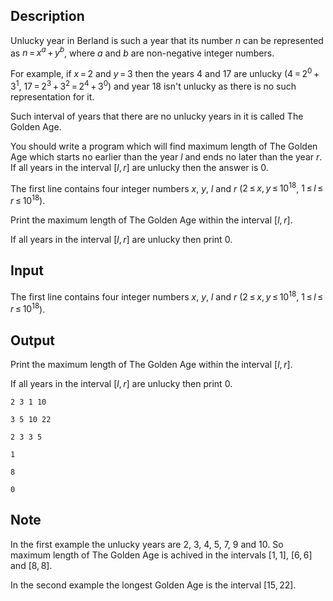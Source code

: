 ## Description

<div><p><span class="tex-font-style-it">Unlucky</span> year in Berland is such a year that its number <span class="tex-span"><i>n</i></span> can be represented as <span class="tex-span"><i>n</i> = <i>x</i><sup class="upper-index"><i>a</i></sup> + <i>y</i><sup class="upper-index"><i>b</i></sup></span>, where <span class="tex-span"><i>a</i></span> and <span class="tex-span"><i>b</i></span> are non-negative integer numbers. </p><p>For example, if <span class="tex-span"><i>x</i> = 2</span> and <span class="tex-span"><i>y</i> = 3</span> then the years <span class="tex-font-style-tt">4</span> and <span class="tex-font-style-tt">17</span> are <span class="tex-font-style-it">unlucky</span> (<span class="tex-span">4 = 2<sup class="upper-index">0</sup> + 3<sup class="upper-index">1</sup></span>, <span class="tex-span">17 = 2<sup class="upper-index">3</sup> + 3<sup class="upper-index">2</sup> = 2<sup class="upper-index">4</sup> + 3<sup class="upper-index">0</sup></span>) and year <span class="tex-font-style-tt">18</span> isn't <span class="tex-font-style-it">unlucky</span> as there is no such representation for it.</p><p>Such interval of years that there are no <span class="tex-font-style-it">unlucky</span> years in it is called <span class="tex-font-style-it">The Golden Age</span>.</p><p>You should write a program which will find maximum length of <span class="tex-font-style-it">The Golden Age</span> which starts no earlier than the year <span class="tex-span"><i>l</i></span> and ends no later than the year <span class="tex-span"><i>r</i></span>. If all years in the interval <span class="tex-span">[<i>l</i>, <i>r</i>]</span> are <span class="tex-font-style-it">unlucky</span> then the answer is <span class="tex-font-style-tt">0</span>.</p></div><div class="input-specification"><p>The first line contains four integer numbers <span class="tex-span"><i>x</i></span>, <span class="tex-span"><i>y</i></span>, <span class="tex-span"><i>l</i></span> and <span class="tex-span"><i>r</i></span> (<span class="tex-span">2 ≤ <i>x</i>, <i>y</i> ≤ 10<sup class="upper-index">18</sup></span>, <span class="tex-span">1 ≤ <i>l</i> ≤ <i>r</i> ≤ 10<sup class="upper-index">18</sup></span>).</p></div><div class="output-specification"><p>Print the maximum length of <span class="tex-font-style-it">The Golden Age</span> within the interval <span class="tex-span">[<i>l</i>, <i>r</i>]</span>.</p><p>If all years in the interval <span class="tex-span">[<i>l</i>, <i>r</i>]</span> are <span class="tex-font-style-it">unlucky</span> then print <span class="tex-font-style-tt">0</span>.</p></div>

## Input

<p>The first line contains four integer numbers <span class="tex-span"><i>x</i></span>, <span class="tex-span"><i>y</i></span>, <span class="tex-span"><i>l</i></span> and <span class="tex-span"><i>r</i></span> (<span class="tex-span">2 ≤ <i>x</i>, <i>y</i> ≤ 10<sup class="upper-index">18</sup></span>, <span class="tex-span">1 ≤ <i>l</i> ≤ <i>r</i> ≤ 10<sup class="upper-index">18</sup></span>).</p>

## Output

<p>Print the maximum length of <span class="tex-font-style-it">The Golden Age</span> within the interval <span class="tex-span">[<i>l</i>, <i>r</i>]</span>.</p><p>If all years in the interval <span class="tex-span">[<i>l</i>, <i>r</i>]</span> are <span class="tex-font-style-it">unlucky</span> then print <span class="tex-font-style-tt">0</span>.</p>





```input1
2 3 1 10

```




```input2
3 5 10 22

```




```input3
2 3 3 5

```




```output1
1

```




```output2
8

```




```output3
0

```



## Note

<p>In the first example the <span class="tex-font-style-it">unlucky</span> years are <span class="tex-font-style-tt">2, 3, 4, 5, 7, 9</span> and <span class="tex-font-style-tt">10</span>. So maximum length of <span class="tex-font-style-it">The Golden Age</span> is achived in the intervals <span class="tex-span">[1, 1]</span>, <span class="tex-span">[6, 6]</span> and <span class="tex-span">[8, 8]</span>.</p><p>In the second example the longest <span class="tex-font-style-it">Golden Age</span> is the interval <span class="tex-span">[15, 22]</span>.</p>
